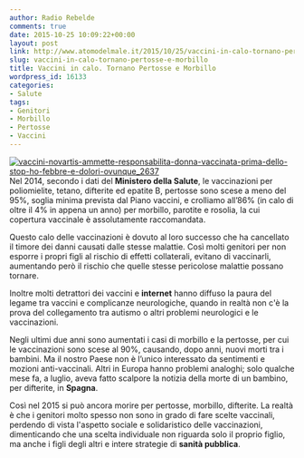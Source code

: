```yaml
---
author: Radio Rebelde
comments: true
date: 2015-10-25 10:09:22+00:00
layout: post
link: http://www.atomodelmale.it/2015/10/25/vaccini-in-calo-tornano-pertosse-e-morbillo/
slug: vaccini-in-calo-tornano-pertosse-e-morbillo
title: Vaccini in calo. Tornano Pertosse e Morbillo
wordpress_id: 16133
categories:
- Salute
tags:
- Genitori
- Morbillo
- Pertosse
- Vaccini
---
```


[![vaccini-novartis-ammette-responsabilita-donna-vaccinata-prima-dello-stop-ho-febbre-e-dolori-ovunque_2637](http://www.atomodelmale.it/wp-content/uploads/2015/10/vaccini-novartis-ammette-responsabilita-donna-vaccinata-prima-dello-stop-ho-febbre-e-dolori-ovunque_2637-300x199.jpg)](http://www.atomodelmale.it/2015/10/25/vaccini-in-calo-tornano-pertosse-e-morbillo/vaccini-novartis-ammette-responsabilita-donna-vaccinata-prima-dello-stop-ho-febbre-e-dolori-ovunque_2637/)Nel 2014, secondo i dati del **Ministero della Salute**, le vaccinazioni per poliomielite, tetano, difterite ed epatite B, pertosse sono scese a meno del 95%, soglia minima prevista dal Piano vaccini, e crolliamo all’86% (in calo di oltre il 4% in appena un anno) per morbillo, parotite e rosolia, la cui copertura vaccinale è assolutamente raccomandata.

Questo calo delle vaccinazioni è dovuto al loro successo che ha cancellato il timore dei danni causati dalle stesse malattie. Così molti genitori per non esporre i propri figli al rischio di effetti collaterali, evitano di vaccinarli, aumentando però il rischio che quelle stesse pericolose malattie possano tornare.

Inoltre molti detrattori dei vaccini e **internet** hanno diffuso la paura del legame tra vaccini e complicanze neurologiche, quando in realtà non c'è la prova del collegamento tra autismo o altri problemi neurologici e le vaccinazioni.



Negli ultimi due anni sono aumentati i casi di morbillo e la pertosse, per cui le vaccinazioni sono scese al 90%, causando, dopo anni, nuovi morti tra i bambini.
Ma il nostro Paese non è l’unico interessato da sentimenti e mozioni anti-vaccinali. Altri in Europa hanno problemi analoghi; solo qualche mese fa, a luglio, aveva fatto scalpore la notizia della morte di un bambino, per difterite, in **Spagna**.

Così nel 2015 si può ancora morire per pertosse, morbillo, difterite. La realtà è che i genitori molto spesso non sono in grado di fare scelte vaccinali, perdendo di vista l'aspetto sociale e solidaristico delle vaccinazioni, dimenticando che una scelta individuale non riguarda solo il proprio figlio, ma anche i figli degli altri e intere strategie di **sanità pubblica**.
